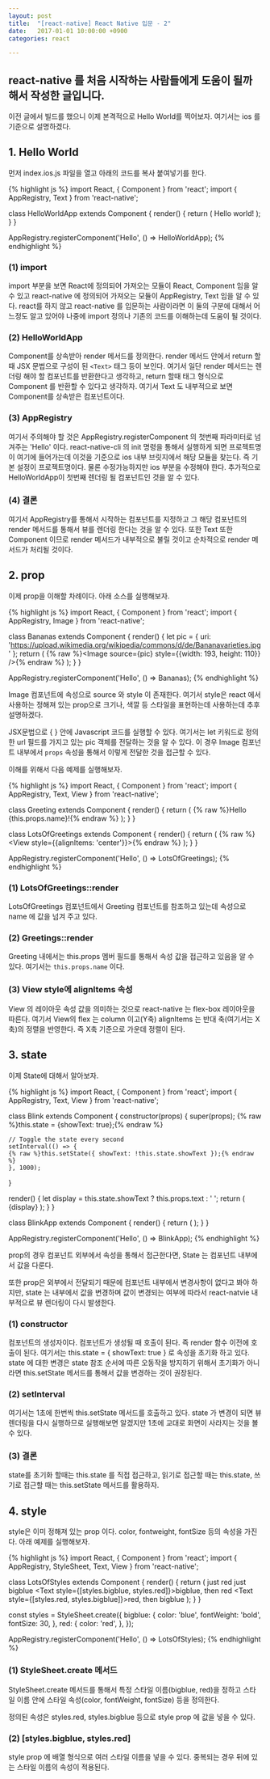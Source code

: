 ```yaml
---
layout: post
title:  "[react-native] React Native 입문 - 2"
date:   2017-01-01 10:00:00 +0900
categories: react

---
```

react-native 를 처음 시작하는 사람들에게 도움이 될까 해서 작성한 글입니다.
---------------------------------------------------

이전 글에서 빌드를 했으니 이제 본격적으로 Hello World를 찍어보자.
여기서는 ios 를 기준으로 설명하겠다.

## 1. Hello World

먼저 index.ios.js 파일을 열고 아래의 코드를 복사 붙여넣기를 한다.

{% highlight js %}
import React, { Component } from 'react';
import { AppRegistry, Text } from 'react-native';

class HelloWorldApp extends Component {
  render() {
    return (
      <Text>Hello world!</Text>
    );
  }
}

AppRegistry.registerComponent('Hello', () => HelloWorldApp);
{% endhighlight %}

### (1) import
import 부분을 보면 React에 정의되어 가져오는 모듈이 React, Component 임을 알 수 있고
react-native 에 정의되어 가져오는 모듈이 AppRegistry, Text 임을 알 수 있다.
react를 하지 않고 react-native 를 입문하는 사람이라면 이 둘의 구분에 대해서 어느정도 알고 있어야 나중에 import
정의나 기존의 코드를 이해하는데 도움이 될 것이다.

### (2) HelloWorldApp
Component를 상속받아 render 메서드를 정의한다. render 메서드 안에서 return 할때 JSX 문법으로 구성이 된
 `<Text>` 태그 등이 보인다. 여기서 일단 render 메서드는 렌더링 해야 할 컴포넌트를 반환한다고 생각하고, return 할때 태그 형식으로 Component 를 반환할 수 있다고 생각하자.
 여기서 Text 도 내부적으로 보면 Component를 상속받은 컴포넌트이다.

### (3) AppRegistry

여기서 주의해야 할 것은 AppRegistry.registerComponent 의 첫번째 파라미터로 넘겨주는 'Hello' 이다.
react-native-cli 의 init 명령을 통해서 실행하게 되면 프로젝트명이 여기에 들어가는데 이것을 기준으로
ios 내부 브릿지에서 해당 모듈을 찾는다. 즉 기본 설정이 프로젝트명이다. 물론 수정가능하지만 ios 부분을 수정해야 한다.
추가적으로 HelloWorldApp이 첫번째 렌더링 될 컴포넌트인 것을 알 수 있다.

### (4) 결론

여기서 AppRegistry를 통해서 시작하는 컴포넌트를 지정하고 그 해당 컴포넌트의 render 메서드를 통해서 뷰를 렌더링 한다는 것을 알 수 있다.
또한 Text 또한 Component 이므로 render 메서드가 내부적으로 불릴 것이고 순차적으로 render 메서드가 처리될 것이다.

## 2. prop

이제 prop을 이해할 차례이다. 아래 소스를 실행해보자.

{% highlight js %}
import React, { Component } from 'react';
import { AppRegistry, Image } from 'react-native';

class Bananas extends Component {
  render() {
    let pic = {
      uri: 'https://upload.wikimedia.org/wikipedia/commons/d/de/Bananavarieties.jpg'
    };
    return (
        {% raw %}<Image source={pic} style={{width: 193, height: 110}} />{% endraw %}
    );
  }
}

AppRegistry.registerComponent('Hello', () => Bananas);
{% endhighlight %}

Image 컴포넌트에 속성으로 source 와 style 이 존재한다.
여기서 style은 react 에서 사용하는 정해져 있는 prop으로 크기나, 색깔 등 스타일을 표현하는데 사용하는데 추후 설명하겠다.

JSX문법으로 { } 안에 Javascript 코드를 실행할 수 있다.  여기서는 let 키워드로 정의한 url 필드를 가지고 있는 pic 객체를 전달하는 것을 알 수 있다.
이 경우 Image 컴포넌트 내부에서 `props` 속성을 통해서 이렇게 전달한 것을 접근할 수 있다.

이해를 위해서 다음 예제를 실행해보자.

{% highlight js %}
import React, { Component } from 'react';
import { AppRegistry, Text, View } from 'react-native';

class Greeting extends Component {
  render() {
    return (
      {% raw %}<Text>Hello {this.props.name}!</Text>{% endraw %}
    );
  }
}

class LotsOfGreetings extends Component {
  render() {
    return (
      {% raw %}<View style={{alignItems: 'center'}}>{% endraw %}
      <Greeting name='Rexxar' />
      <Greeting name='Jaina' />
      <Greeting name='Valeera' />
      </View>
    );
  }
}

AppRegistry.registerComponent('Hello', () => LotsOfGreetings);
{% endhighlight %}

### (1) LotsOfGreetings::render
LotsOfGreetings 컴포넌트에서 Greeting 컴포넌트를 참조하고 있는데 속성으로 name 에 값을 넘겨 주고 있다.

### (2) Greetings::render
Greeting 내에서는 this.props 멤버 필드를 통해서 속성 값을 접근하고 있음을 알 수 있다. 여기서는 `this.props.name` 이다.

### (3) View style에 alignItems 속성
View 의 레이아웃 속성 값을 의미하는 것으로 react-native 는 flex-box 레이아웃을 따른다.  여기서 View의 flex 는 column 이고(Y축)
alignItems 는 반대 축(여기서는 X축)의 정렬을 반영한다.  즉 X축 기준으로 가운데 정렬이 된다.


## 3. state

이제 State에 대해서 알아보자.

{% highlight js %}
import React, { Component } from 'react';
import { AppRegistry, Text, View } from 'react-native';

class Blink extends Component {
  constructor(props) {
    super(props);
    {% raw %}this.state = {showText: true};{% endraw %}

    // Toggle the state every second
    setInterval(() => {
    {% raw %}this.setState({ showText: !this.state.showText });{% endraw %}
    }, 1000);
  }

  render() {
    let display = this.state.showText ? this.props.text : ' ';
    return (
      <Text>{display}</Text>
    );
  }
}

class BlinkApp extends Component {
  render() {
    return (
      <View>
        <Blink text='I love to blink' />
        <Blink text='Yes blinking is so great' />
        <Blink text='Why did they ever take this out of HTML' />
        <Blink text='Look at me look at me look at me' />
      </View>
    );
  }
}

AppRegistry.registerComponent('Hello', () => BlinkApp);
{% endhighlight %}

prop의 경우 컴포넌트 외부에서 속성을 통해서 접근한다면, State 는 컴포넌트 내부에서 값을 다룬다.

또한 prop은 외부에서 전달되기 때문에 컴포넌트 내부에서 변경사항이 없다고 봐야 하지만, state 는 내부에서 값을 변경하며
값이 변경되는 여부에 따라서 react-natvie 내부적으로 뷰 렌더링이 다시 발생한다.

### (1) constructor
컴포넌트의 생성자이다. 컴포넌트가 생성될 때 호출이 된다. 즉 render 함수 이전에 호출이 된다.
여기서는 this.state = { showText: true } 로 속성을 초기화 하고 있다.
state 에 대한 변경은 state 참조 순서에 따른 오동작을 방지하기 위해서 초기화가 아니라면
this.setState 메서드를 통해서 값을 변경하는 것이 권장된다.

### (2) setInterval
여기서는 1초에 한번씩 this.setState 메서드를 호출하고 있다.
state 가 변경이 되면 뷰 렌더링을 다시 실행하므로 실행해보면 알겠지만 1초에 교대로 화면이 사라지는 것을 볼 수 있다.

### (3) 결론
state를 초기화 할때는 this.state 를 직접 접근하고, 읽기로 접근할 때는 this.state, 쓰기로 접근할 때는 this.setState 메서드를 활용하자.


## 4. style
style은 이미 정해져 있는 prop 이다.  color, fontweight, fontSize 등의 속성을 가진다.
아래 예제를 실행해보자.

{% highlight js %}
import React, { Component } from 'react';
import { AppRegistry, StyleSheet, Text, View } from 'react-native';

class LotsOfStyles extends Component {
  render() {
    return (
      <View>
        <Text style={styles.red}>just red</Text>
        <Text style={styles.bigblue}>just bigblue</Text>
        <Text style={[styles.bigblue, styles.red]}>bigblue, then red</Text>
        <Text style={[styles.red, styles.bigblue]}>red, then bigblue</Text>
      </View>
    );
  }
}

const styles = StyleSheet.create({
  bigblue: {
    color: 'blue',
    fontWeight: 'bold',
    fontSize: 30,
  },
  red: {
    color: 'red',
  },
});

AppRegistry.registerComponent('Hello', () => LotsOfStyles);
{% endhighlight %}

### (1) StyleSheet.create 메서드
StyleSheet.create 메서드를 통해서 특정 스타일 이름(bigblue, red)을 정하고 스타일 이름 안에
스타일 속성(color, fontWeight, fontSize) 등을 정의한다.

정의된 속성은 styles.red, styles.bigblue 등으로 style prop 에 값을 넣을 수 있다.

### (2) [styles.bigblue, styles.red]
style prop 에 배열 형식으로 여러 스타일 이름을 넣을 수 있다. 중복되는 경우 뒤에 있는 스타일 이름의 속성이 적용된다.